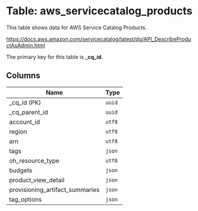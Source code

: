 # Table: aws_servicecatalog_products

This table shows data for AWS Service Catalog Products.

https://docs.aws.amazon.com/servicecatalog/latest/dg/API_DescribeProductAsAdmin.html

The primary key for this table is **_cq_id**.

## Columns

| Name          | Type          |
| ------------- | ------------- |
|_cq_id (PK)|`uuid`|
|_cq_parent_id|`uuid`|
|account_id|`utf8`|
|region|`utf8`|
|arn|`utf8`|
|tags|`json`|
|oh_resource_type|`utf8`|
|budgets|`json`|
|product_view_detail|`json`|
|provisioning_artifact_summaries|`json`|
|tag_options|`json`|